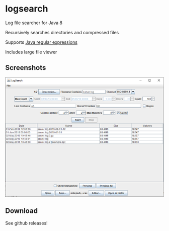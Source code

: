 logsearch
=========

Log file searcher for Java 8

Recursively searches directories and compressed files

Supports [Java regular expressions](http://docs.oracle.com/javase/8/docs/api/java/util/regex/Pattern.html)

Includes large file viewer

Screenshots
-----------

![Screenshot](logsearch.png)

Download
--------

See github releases!
